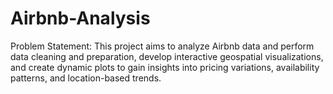 # Airbnb-Analysis
Problem Statement: This project aims to analyze Airbnb data and perform data cleaning and preparation, develop interactive geospatial visualizations, and create dynamic plots to gain insights into pricing variations, availability patterns, and location-based trends. 

